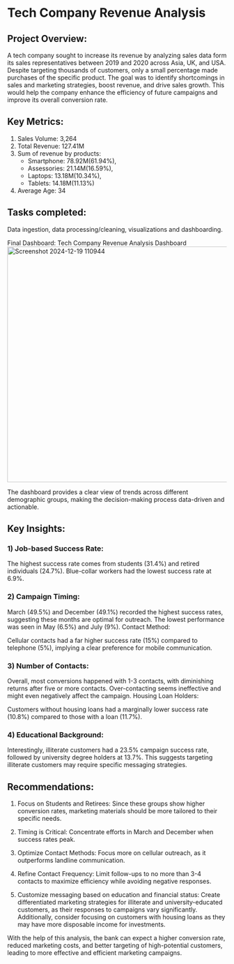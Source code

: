# Tech Company Revenue Analysis

## Project Overview:

A tech company sought to increase its revenue by analyzing sales data form its sales representatives between 2019 and 2020 across Asia,  UK, and USA. Despite targeting thousands of customers, only a small percentage made purchases of the specific product. The goal was to identify shortcomings in sales and marketing strategies, boost revenue, and drive sales growth. This would help the company enhance the efficiency of future campaigns and improve its overall conversion rate.

## Key Metrics:
1) Sales Volume: 3,264
2) Total Revenue: 127.41M
3) Sum of revenue by products:
   - Smartphone: 78.92M(61.94%),
   - Assessories: 21.14M(16.59%),
   - Laptops: 13.18M(10.34%),
   - Tablets: 14.18M(11.13%)
4) Average Age: 34
   
## Tasks completed:
Data ingestion, data processing/cleaning, visualizations and dashboarding.

Final Dashboard:  Tech Company Revenue Analysis Dashboard
<img width="540" alt="Screenshot 2024-12-19 110944" src="https://github.com/user-attachments/assets/deac5ccf-b8c6-454c-93a8-5eeacd8ba281" />

The dashboard provides a clear view of trends across different demographic groups, making the decision-making process data-driven and actionable.

## Key Insights:
### 1) Job-based Success Rate:
The highest success rate comes from students (31.4%) and retired individuals (24.7%).
Blue-collar workers had the lowest success rate at 6.9%.

### 2) Campaign Timing:
March (49.5%) and December (49.1%) recorded the highest success rates, suggesting these months are optimal for outreach.
The lowest performance was seen in May (6.5%) and July (9%).
Contact Method:

Cellular contacts had a far higher success rate (15%) compared to telephone (5%), implying a clear preference for mobile communication.

### 3) Number of Contacts:
Overall, most conversions happened with 1-3 contacts, with diminishing returns after five or more contacts. Over-contacting seems ineffective and might even negatively affect the campaign.
Housing Loan Holders:

Customers without housing loans had a marginally lower success rate (10.8%) compared to those with a loan (11.7%).

### 4) Educational Background:
Interestingly, illiterate customers had a 23.5% campaign success rate, followed by university degree holders at 13.7%. This suggests targeting illiterate customers may require specific messaging strategies.

## Recommendations:
1) Focus on Students and Retirees: Since these groups show higher conversion rates, marketing materials should be more tailored to their specific needs.

2) Timing is Critical: Concentrate efforts in March and December when success rates peak.

3) Optimize Contact Methods: Focus more on cellular outreach, as it outperforms landline communication.

4) Refine Contact Frequency: Limit follow-ups to no more than 3-4 contacts to maximize efficiency while avoiding negative responses.

5) Customize messaging based on education and financial status: Create differentiated marketing strategies for illiterate and university-educated customers, as their responses to campaigns vary significantly. Additionally, consider focusing on customers with housing loans as they may have more disposable income for investments.

With the help of this analysis, the bank can expect a higher conversion rate, reduced marketing costs, and better targeting of high-potential customers, leading to more effective and efficient marketing campaigns.

